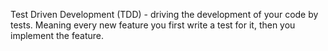 Test Driven Development (TDD) - driving the development of your code by tests. Meaning every new feature you first write a test for it, then you implement the feature.

